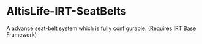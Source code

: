 # AltisLife-IRT-SeatBelts
A advance seat-belt system which is fully configurable. (Requires IRT Base Framework)
